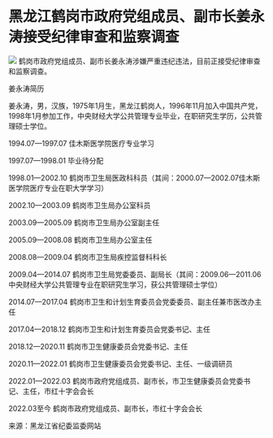 # 黑龙江鹤岗市政府党组成员、副市长姜永涛接受纪律审查和监察调查

![](https://inews.gtimg.com/newsapp_bt/0/15648634738/1000)
鹤岗市政府党组成员、副市长姜永涛涉嫌严重违纪违法，目前正接受纪律审查和监察调查。

姜永涛简历

姜永涛，男，汉族，1975年1月生，黑龙江鹤岗人，1996年11月加入中国共产党，1998年1月参加工作，中央财经大学公共管理专业毕业，在职研究生学历，公共管理硕士学位。

1994.07—1997.07 佳木斯医学院医疗专业学习

1997.07—1998.01 毕业待分配

1998.01—2002.10 鹤岗市卫生局医政科科员（其间：2000.07—2002.07佳木斯医学院医疗专业在职大学学习）

2002.10—2003.09 鹤岗市卫生局办公室科员

2003.09—2005.09 鹤岗市卫生局办公室副主任

2005.09—2008.08 鹤岗市卫生局办公室主任

2008.08—2009.04 鹤岗市卫生局疾控监督科科长

2009.04—2014.07
鹤岗市卫生局党委委员、副局长（其间：2009.06—2011.06中央财经大学公共管理专业在职研究生学习，获公共管理硕士学位）

2014.07—2017.04 鹤岗市卫生和计划生育委员会党委委员、副主任兼市医改办主任

2017.04—2018.12 鹤岗市卫生和计划生育委员会党委书记、主任

2018.12—2020.11 鹤岗市卫生健康委员会党委书记、主任

2020.11—2022.01 鹤岗市卫生健康委员会党委书记、主任、一级调研员

2022.01—2022.03 鹤岗市政府党组成员、副市长，市卫生健康委员会党委书记、主任，市红十字会会长

2022.03至今 鹤岗市政府党组成员、副市长，市红十字会会长

来源：黑龙江省纪委监委网站

